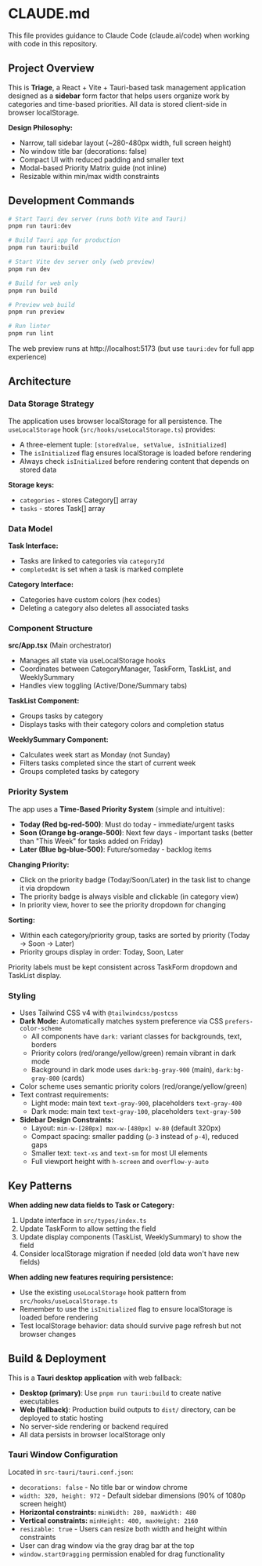 # CLAUDE.md

This file provides guidance to Claude Code (claude.ai/code) when working with code in this repository.

## Project Overview

This is **Triage**, a React + Vite + Tauri-based task management application designed as a **sidebar** form factor that helps users organize work by categories and time-based priorities. All data is stored client-side in browser localStorage.

**Design Philosophy:**
- Narrow, tall sidebar layout (~280-480px width, full screen height)
- No window title bar (decorations: false)
- Compact UI with reduced padding and smaller text
- Modal-based Priority Matrix guide (not inline)
- Resizable within min/max width constraints

## Development Commands

```bash
# Start Tauri dev server (runs both Vite and Tauri)
pnpm run tauri:dev

# Build Tauri app for production
pnpm run tauri:build

# Start Vite dev server only (web preview)
pnpm run dev

# Build for web only
pnpm run build

# Preview web build
pnpm run preview

# Run linter
pnpm run lint
```

The web preview runs at http://localhost:5173 (but use `tauri:dev` for full app experience)

## Architecture

### Data Storage Strategy

The application uses browser localStorage for all persistence. The `useLocalStorage` hook (`src/hooks/useLocalStorage.ts`) provides:
- A three-element tuple: `[storedValue, setValue, isInitialized]`
- The `isInitialized` flag ensures localStorage is loaded before rendering
- Always check `isInitialized` before rendering content that depends on stored data

**Storage keys:**
- `categories` - stores Category[] array
- `tasks` - stores Task[] array

### Data Model

**Task Interface:**
- Tasks are linked to categories via `categoryId`
- `completedAt` is set when a task is marked complete

**Category Interface:**
- Categories have custom colors (hex codes)
- Deleting a category also deletes all associated tasks

### Component Structure

**src/App.tsx** (Main orchestrator)
- Manages all state via useLocalStorage hooks
- Coordinates between CategoryManager, TaskForm, TaskList, and WeeklySummary
- Handles view toggling (Active/Done/Summary tabs)

**TaskList Component:**
- Groups tasks by category
- Displays tasks with their category colors and completion status

**WeeklySummary Component:**
- Calculates week start as Monday (not Sunday)
- Filters tasks completed since the start of current week
- Groups completed tasks by category

### Priority System

The app uses a **Time-Based Priority System** (simple and intuitive):
- **Today (Red bg-red-500)**: Must do today - immediate/urgent tasks
- **Soon (Orange bg-orange-500)**: Next few days - important tasks (better than "This Week" for tasks added on Friday)
- **Later (Blue bg-blue-500)**: Future/someday - backlog items

**Changing Priority:**
- Click on the priority badge (Today/Soon/Later) in the task list to change it via dropdown
- The priority badge is always visible and clickable (in category view)
- In priority view, hover to see the priority dropdown for changing

**Sorting:**
- Within each category/priority group, tasks are sorted by priority (Today → Soon → Later)
- Priority groups display in order: Today, Soon, Later

Priority labels must be kept consistent across TaskForm dropdown and TaskList display.

### Styling

- Uses Tailwind CSS v4 with `@tailwindcss/postcss`
- **Dark Mode:** Automatically matches system preference via CSS `prefers-color-scheme`
  - All components have `dark:` variant classes for backgrounds, text, borders
  - Priority colors (red/orange/yellow/green) remain vibrant in dark mode
  - Background in dark mode uses `dark:bg-gray-900` (main), `dark:bg-gray-800` (cards)
- Color scheme uses semantic priority colors (red/orange/yellow/green)
- Text contrast requirements:
  - Light mode: main text `text-gray-900`, placeholders `text-gray-400`
  - Dark mode: main text `text-gray-100`, placeholders `text-gray-500`
- **Sidebar Design Constraints:**
  - Layout: `min-w-[280px] max-w-[480px] w-80` (default 320px)
  - Compact spacing: smaller padding (`p-3` instead of `p-4`), reduced gaps
  - Smaller text: `text-xs` and `text-sm` for most UI elements
  - Full viewport height with `h-screen` and `overflow-y-auto`

## Key Patterns

**When adding new data fields to Task or Category:**
1. Update interface in `src/types/index.ts`
2. Update TaskForm to allow setting the field
3. Update display components (TaskList, WeeklySummary) to show the field
4. Consider localStorage migration if needed (old data won't have new fields)

**When adding new features requiring persistence:**
- Use the existing `useLocalStorage` hook pattern from `src/hooks/useLocalStorage.ts`
- Remember to use the `isInitialized` flag to ensure localStorage is loaded before rendering
- Test localStorage behavior: data should survive page refresh but not browser changes

## Build & Deployment

This is a **Tauri desktop application** with web fallback:
- **Desktop (primary)**: Use `pnpm run tauri:build` to create native executables
- **Web (fallback)**: Production build outputs to `dist/` directory, can be deployed to static hosting
- No server-side rendering or backend required
- All data persists in browser localStorage only

### Tauri Window Configuration

Located in `src-tauri/tauri.conf.json`:
- `decorations: false` - No title bar or window chrome
- `width: 320, height: 972` - Default sidebar dimensions (90% of 1080p screen height)
- **Horizontal constraints:** `minWidth: 280, maxWidth: 480`
- **Vertical constraints:** `minHeight: 400, maxHeight: 2160`
- `resizable: true` - Users can resize both width and height within constraints
- User can drag window via the gray drag bar at the top
- `window.startDragging` permission enabled for drag functionality

